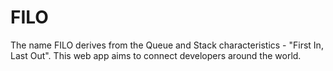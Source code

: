 # FILO
The name FILO derives from the Queue and Stack characteristics - "First In, Last Out". This web app aims to connect developers around the world.
